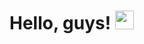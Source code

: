 # Hello, guys! <img src="https://raw.githubusercontent.com/MartinHeinz/MartinHeinz/master/wave.gif" width="30px">
